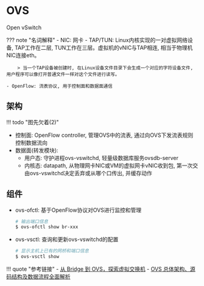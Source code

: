 # OVS

Open vSwitch

??? note "名词解释"
    - NIC: 网卡
    - TAP/TUN: Linux内核实现的一对虚拟网络设备, TAP工作在二层, TUN工作在三层。虚拟机的vNIC与TAP相连, 相当于物理机NIC连接eth。

        > 当一个TAP设备被创建时, 在Linux设备文件目录下会生成一个对应的字符设备文件, 用户程序可以像打开普通文件一样对这个文件进行读写。

    - OpenFlow: 流表协议, 用于控制面和数据面通信

## 架构

!!! todo "图先欠着(2)"

- 控制面: OpenFlow controller, 管理OVS中的流表, 通过向OVS下发流表规则控制数据流向
- 数据面(转发模块):
    - 用户态: 守护进程ovs-vswitchd, 轻量级数据库服务ovsdb-server
    - 内核态: datapath, 从物理网卡NIC或VM的虚拟网卡vNIC收到包, 第一次交由ovs-vswitchd决定丢弃或从哪个口传出, 并缓存动作

## 组件

- ovs-ofctl: 基于OpenFlow协议对OVS进行监控和管理

    ```bash
    # 输出端口信息
    $ ovs-ofctl show br-xxx
    ```

- ovs-vsctl: 查询和更新ovs-vswitchd的配置

    ```bash
    # 显示主机上已有的网桥和端口信息
    $ ovs-vsctl show
    ```


!!! quote "参考链接"
    - [从 Bridge 到 OVS，探索虚拟交换机](https://mp.weixin.qq.com/s/2KaHYOxyvZw1B6PhmjN_vw)
    - [OVS 总体架构、源码结构及数据流程全面解析](https://mp.weixin.qq.com/s/p-_ygYnOwSbFSx3fsD7iTQ)
